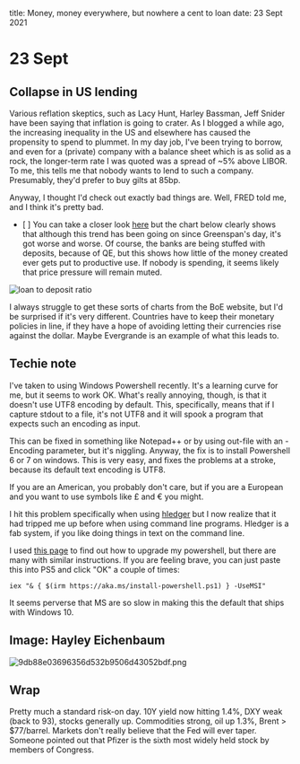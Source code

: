 title: Money, money everywhere, but nowhere a cent to loan
date: 23 Sept 2021

# 23 Sept

## Collapse in US lending

Various reflation skeptics, such as Lacy Hunt, Harley Bassman, Jeff Snider have been saying that inflation is going to crater. 
As I blogged a while ago, the increasing inequality in the US and elsewhere has caused the propensity to spend to plummet. 
In my day job, I've been trying to borrow, and even for a (private) company with a  balance sheet which is as solid as a rock, the longer-term rate I was quoted was a spread of ~5% above LIBOR. 
To me, this tells me that nobody wants to lend to such a company. Presumably, they'd prefer to buy gilts at 85bp. 

Anyway, I thought I'd check out exactly bad things are. Well, FRED told me, and I think it's pretty bad.
- [ ] 
You can take a closer look [here](https://fred.stlouisfed.org/graph/?g=H0Cz) but the chart below clearly shows that although this trend has been going on since Greenspan's day, it's got worse and worse.
Of course, the banks are being stuffed with deposits, because of QE, but this shows how little of the money created ever gets put to productive use. If nobody is spending, it seems likely that price pressure will remain muted.

<img src="https://fred.stlouisfed.org/graph/fredgraph.png?g=H0Cz" alt="loan to deposit ratio">

I always struggle to get these sorts of charts from the BoE website, but I'd be surprised if it's very different. 
Countries have to keep their monetary policies in line, if they have a hope of avoiding letting their currencies rise against the dollar. 
Maybe Evergrande is an example of what this leads to.

## Techie note

I've taken to using Windows Powershell recently.
It's a learning curve for me, but it seems to work OK.
What's really annoying, though, is that it doesn't use UTF8 encoding by default.
This, specifically, means that if I capture stdout to a file, it's not UTF8 and it will spook a program that expects such an encoding as input.

This can be fixed in something like Notepad++ or by using out-file with an -Encoding parameter, but it's niggling. Anyway, the fix is to install Powershell 6 or 7 on windows. This is very easy, and fixes the problems at a stroke, because its default text encoding is UTF8. 

If you are an American, you probably don't care, but if you are a European and you want to use symbols like £ and € you might.

I hit this problem specifically when using [hledger](https://hledger.org/) but I now realize that it had tripped me up before when using command line programs.  Hledger is a fab system, if you like doing things in text on the command line.

I used [this page](https://www.thomasmaurer.ch/2019/03/how-to-install-and-update-powershell-6/) to find out how to upgrade my powershell, but there are many with similar instructions. If you are feeling brave, you can just paste this into PS5 and click "OK" a couple of times:

```
iex "& { $(irm https://aka.ms/install-powershell.ps1) } -UseMSI"  
```

It seems perverse that MS are so slow in making this the default that ships with Windows 10.

## Image: Hayley Eichenbaum
![9db88e03696356d532b9506d43052bdf.png]({attach}9db88e03696356d532b9506d43052bdf.png)

## Wrap

Pretty much a standard risk-on day.
10Y yield now hitting 1.4%, DXY weak (back to 93), stocks generally up.
Commodities strong, oil up 1.3%, Brent > $77/barrel.
Markets don't really believe that the Fed will ever taper.
Someone pointed out that Pfizer is the sixth most widely held stock by members of Congress.

